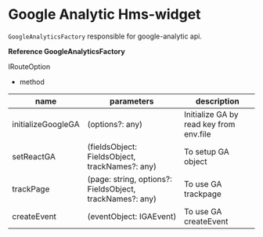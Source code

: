 # Google Analytic Hms-widget
`GoogleAnalyticsFactory` responsible for google-analytic api. 

**Reference GoogleAnalyticsFactory**

IRouteOption
- method

| name               | parameters                                               | description                             |
| ------------------ | -------------------------------------------------------- | --------------------------------------- |
| initializeGoogleGA | (options?: any)                                          | Initialize GA by read key from env.file |
| setReactGA         | (fieldsObject: FieldsObject, trackNames?: any)           | To setup GA object                      |
| trackPage          | (page: string, options?: FieldsObject, trackNames?: any) | To use GA trackpage                     |
| createEvent        | (eventObject: IGAEvent)                                  | To use GA createEvent                   |